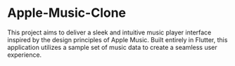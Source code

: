# Apple-Music-Clone
This project aims to deliver a sleek and intuitive music player interface inspired by the design principles of Apple Music. Built entirely in Flutter, this application utilizes a sample set of music data to create a seamless user experience.
